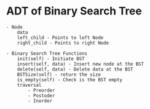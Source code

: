 # ADT of Binary Search Tree
    - Node
        data
        left_child - Points to left Node
        right_child - Points to right Node

    - Binary Search Tree Functions
        init(self) - Initiate BST
        insert(self, data) - Insert new node at the BST
        delete(self, data) - Delete data at the BST
        BSTSize(self) - return the size
        is_empty(self) - Check is the BST empty
        traversal
            - Preorder
            - Postoder
            - Inorder
